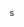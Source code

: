 <!-- 
  Is this a bug report?
  If so, go back and select the "Bug report" option or your issue WILL be closed.
--!>s
